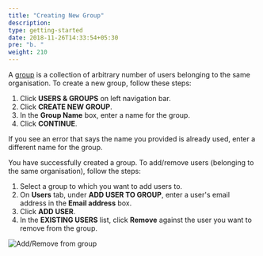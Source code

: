 ```yaml
---
title: "Creating New Group"
description:
type: getting-started
date: 2018-11-26T14:33:54+05:30
pre: "b. "
weight: 210
---
```

A [group](/core-concepts/resource-user-group) is a collection of arbitrary number of users
belonging to the same organisation. To create a new group, follow these steps:

1. Click **USERS & GROUPS** on left navigation bar.
2. Click **CREATE NEW GROUP**.
3. In the **Group Name** box, enter a name for the group.
4. Click **CONTINUE**.

If you see an error that says the name you provided is already used,
enter a different name for the group.

You have successfully created a group. To add/remove users
(belonging to the same organisation), follow the steps:

1. Select a group to which you want to add users to.
2. On **Users** tab, under **ADD USER TO GROUP**, enter a user's email address
   in the **Email address** box.
3. Click **ADD USER**.
4. In the **EXISTING USERS** list, click **Remove** against the user you want
   to remove from the group.

![Add/Remove from group](/images/getting-started/grp-funcs.png?classes=border,shadow&width=60pc)

